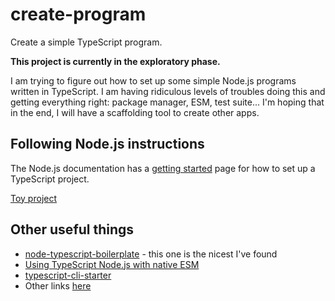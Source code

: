 # create-program

Create a simple TypeScript program.

**This project is currently in the exploratory phase.**

I am trying to figure out how to set up some simple Node.js programs written in TypeScript. I am having ridiculous
levels of troubles doing this and getting everything right: package manager, ESM, test suite...
I'm hoping that in the end, I will have a scaffolding tool to create other apps.

## Following Node.js instructions

The Node.js documentation has a [getting started](https://nodejs.org/en/learn/getting-started/nodejs-with-typescript) page
for how to set up a TypeScript project.

[Toy project](https://github.com/skagedal/scratchpad/tree/main/node-js-with-typescript-loader)

## Other useful things

- [node-typescript-boilerplate](https://github.com/jsynowiec/node-typescript-boilerplate) - this one is the nicest I've found
- [Using TypeScript Node.js with native ESM](https://gist.github.com/slavafomin/cd7a54035eff5dc1c7c2eff096b23b6b)
- [typescript-cli-starter](https://github.com/khalidx/typescript-cli-starter)
- Other links [here](https://github.com/dzharii/awesome-typescript?tab=readme-ov-file#typescript-project-starters)

